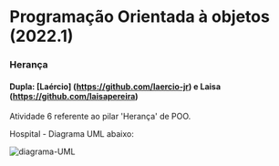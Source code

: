 # Programação Orientada à objetos (2022.1)

### Herança
#### Dupla: [Laércio] (https://github.com/laercio-jr) e Laisa (https://github.com/laisapereira)

Atividade 6 referente ao pilar 'Herança' de POO.

Hospital - Diagrama UML abaixo:

<div>
  <img src="" alt="diagrama-UML"/>
  
<div>
